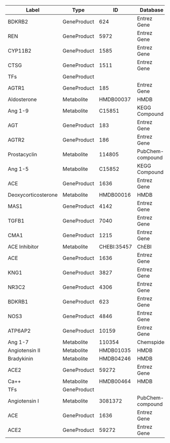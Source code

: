 | Label | Type | ID | Database |
| ---- | ---- | ---- | ---- |
|BDKRB2 | GeneProduct | 624 | Entrez Gene |
|REN | GeneProduct | 5972 | Entrez Gene |
|CYP11B2 | GeneProduct | 1585 | Entrez Gene |
|CTSG | GeneProduct | 1511 | Entrez Gene |
|TFs | GeneProduct |  |  |
|AGTR1 | GeneProduct | 185 | Entrez Gene |
|Aldosterone | Metabolite | HMDB00037 | HMDB |
|Ang 1-9 | Metabolite | C15851 | KEGG Compound |
|AGT | GeneProduct | 183 | Entrez Gene |
|AGTR2 | GeneProduct | 186 | Entrez Gene |
|Prostacyclin | Metabolite | 114805 | PubChem-compound |
|Ang 1-5 | Metabolite | C15852 | KEGG Compound |
|ACE | GeneProduct | 1636 | Entrez Gene |
|Deoxycorticosterone | Metabolite | HMDB00016 | HMDB |
|MAS1 | GeneProduct | 4142 | Entrez Gene |
|TGFB1 | GeneProduct | 7040 | Entrez Gene |
|CMA1 | GeneProduct | 1215 | Entrez Gene |
|ACE Inhibitor | Metabolite | CHEBI:35457 | ChEBI |
|ACE | GeneProduct | 1636 | Entrez Gene |
|KNG1 | GeneProduct | 3827 | Entrez Gene |
|NR3C2 | GeneProduct | 4306 | Entrez Gene |
|BDKRB1 | GeneProduct | 623 | Entrez Gene |
|NOS3 | GeneProduct | 4846 | Entrez Gene |
|ATP6AP2 | GeneProduct | 10159 | Entrez Gene |
|Ang 1-7 | Metabolite | 110354 | Chemspider |
|Angiotensin II | Metabolite | HMDB01035 | HMDB |
|Bradykinin | Metabolite | HMDB04246 | HMDB |
|ACE2 | GeneProduct | 59272 | Entrez Gene |
|Ca++ | Metabolite | HMDB00464 | HMDB |
|TFs | GeneProduct |  |  |
|Angiotensin I | Metabolite | 3081372 | PubChem-compound |
|ACE | GeneProduct | 1636 | Entrez Gene |
|ACE2 | GeneProduct | 59272 | Entrez Gene |
